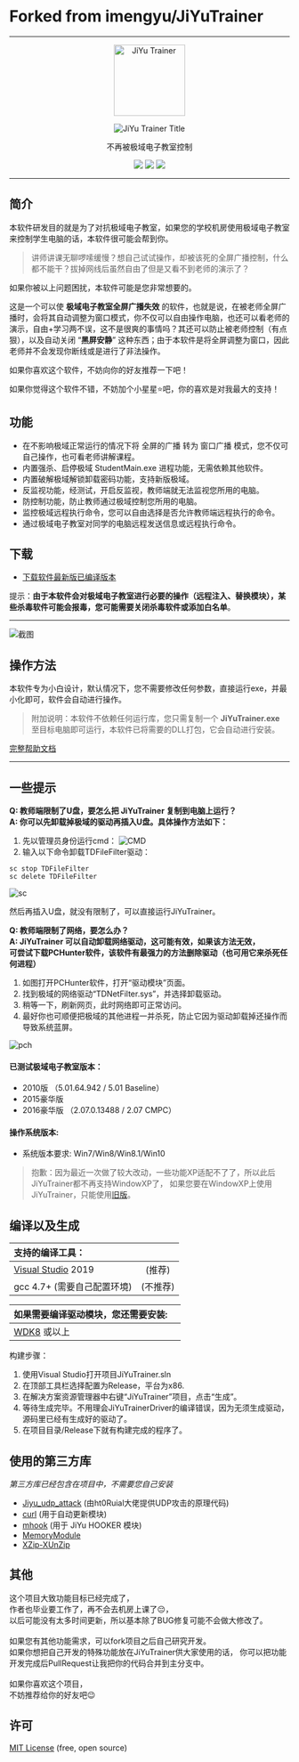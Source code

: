 # Forked from imengyu/JiYuTrainer

---

<p align="center">
  <a href="#">
    <img alt="JiYu Trainer" src="https://imengyu.top/assets/images/jy/JiYuTrainerLogo256.png" width="128">
  </a>
</p>
<p align="center">
  <img alt="JiYu Trainer Title" src="https://imengyu.top/assets/images/jy/JiYuTrainerTitle.png">
</p>
<p align="center">不再被极域电子教室控制</p>

<p align="center">
  <a href="#"><img src="https://img.shields.io/badge/language-C++-blue.svg"></a>
  <a href="https://github.com/imengyu/JiYuTrainer/releases"><img src="https://img.shields.io/badge/version-1.7-greeb.svg"></a>
  <a href="https://github.com/imengyu/JiYuTrainer/blob/master/LICENSE"><img src="https://img.shields.io/badge/liscence-MIT-orange.svg"></a>
</p>

---

简介
---

本软件研发目的就是为了对抗极域电子教室，如果您的学校机房使用极域电子教室来控制学生电脑的话，本软件很可能会帮到你。

> 讲师讲课无聊啰嗦缓慢？想自己试试操作，却被该死的全屏广播控制，什么都不能干？拔掉网线后虽然自由了但是又看不到老师的演示了？

如果你被以上问题困扰，本软件可能是您非常想要的。

这是一个可以使 **极域电子教室全屏广播失效** 的软件，也就是说，在被老师全屏广播时，会将其自动调整为窗口模式，你不仅可以自由操作电脑，也还可以看老师的演示，自由+学习两不误，这不是很爽的事情吗？其还可以防止被老师控制（有点狠），以及自动关闭 “**黑屏安静**” 这种东西；由于本软件是将全屏调整为窗口，因此老师并不会发现你断线或是进行了非法操作。

如果你喜欢这个软件，不妨向你的好友推荐一下吧！

如果你觉得这个软件不错，不妨加个小星星⭐吧，你的喜欢是对我最大的支持！

功能
---
* 在不影响极域正常运行的情况下将 全屏的广播 转为 窗口广播 模式，您不仅可自己操作，也可看老师讲解课程。
* 内置强杀、启停极域 StudentMain.exe 进程功能，无需依赖其他软件。
* 内置破解极域解锁卸载密码功能，支持新版极域。
* 反监视功能，经测试，开启反监视，教师端就无法监视您所用的电脑。
* 防控制功能，防止教师通过极域控制您所用的电脑。
* 监控极域远程执行命令，您可以自由选择是否允许教师端远程执行的命令。
* 通过极域电子教室对同学的电脑远程发送信息或远程执行命令。

下载
---

* [下载软件最新版已编译版本](https://raw.githubusercontent.com/imengyu/JiYuTrainer/master/Release/JiYuTrainer.exe) 

提示：**由于本软件会对极域电子教室进行必要的操作（远程注入、替换模块），某些杀毒软件可能会报毒，您可能需要关闭杀毒软件或添加白名单**。

---

![截图](https://imengyu.top/assets/images/jy/ScreenShots.png)

操作方法
---

本软件专为小白设计，默认情况下，您不需要修改任何参数，直接运行exe，并最小化即可，软件会自动进行操作。

> 附加说明：本软件不依赖任何运行库，您只需复制一个 **JiYuTrainer.exe** 至目标电脑即可运行，本软件已将需要的DLL打包，它会自动进行安装。 

[完整帮助文档](https://raw.githubusercontent.com/imengyu/JiYuTrainer/master/帮助.png)

---

一些提示
---

**Q: 教师端限制了U盘，要怎么把 JiYuTrainer 复制到电脑上运行？** <br/>
**A: 你可以先卸载掉极域的驱动再插入U盘。具体操作方法如下：** <br/>

1. 先以管理员身份运行cmd：
![CMD](https://imengyu.top/assets/images/jy/sc0.png)
2. 输入以下命令卸载TDFileFilter驱动：
```
sc stop TDFileFilter 
sc delete TDFileFilter 
```
![sc](https://imengyu.top/assets/images/jy/sc1.png)

然后再插入U盘，就没有限制了，可以直接运行JiYuTrainer。

**Q: 教师端限制了网络，要怎么办？** <br/>
**A: JiYuTrainer 可以自动卸载网络驱动，这可能有效，如果该方法无效，<br/>可尝试下载PCHunter软件，该软件有最强力的方法删除驱动（也可用它来杀死任何进程）**<br/>

1. 如图打开PCHunter软件，打开“驱动模块”页面。
2. 找到极域的网络驱动“TDNetFilter.sys”，并选择卸载驱动。
3. 稍等一下，刷新网页，此时网络即可正常访问。
4. 最好你也可顺便把极域的其他进程一并杀死，防止它因为驱动卸载掉还操作而导致系统蓝屏。

![pch](https://imengyu.top/assets/images/jy/pchunter1.png)

#### 已测试极域电子教室版本：

* 2010版 （5.01.64.942 / 5.01 Baseline）
* 2015豪华版
* 2016豪华版 （2.07.0.13488 / 2.07 CMPC） 

#### 操作系统版本: 

* 系统版本要求: Win7/Win8/Win8.1/Win10

> 抱歉：因为最近一次做了较大改动，一些功能XP适配不了了，所以此后JiYuTrainer都不再支持WindowXP了，
如果您要在WindowXP上使用JiYuTrainer，只能使用[旧版](https://raw.githubusercontent.com/imengyu/JiYuTrainer/master/Release/JiYuTrainerOldForWinXP.exe)。

编译以及生成
---

| 支持的编译工具：||
|:-|:-:|
| [Visual Studio](https://www.visualstudio.com/) 2019 | (推荐) |
| gcc 4.7+ (需要自己配置环境) | (不推荐) |

|如果需要编译驱动模块，您还需要安装:||
|:-|:-:|
|[WDK8](https://www.microsoft.com/en-us/download/details.aspx?id=42273) 或以上||

构建步骤：
1. 使用Visual Studio打开项目JiYuTrainer.sln
2. 在顶部工具栏选择配置为Release，平台为x86.
3. 在解决方案资源管理器中右键“JiYuTrainer”项目，点击“生成”。
4. 等待生成完毕。不用理会JiYuTrainerDriver的编译错误，因为无须生成驱动，源码里已经有生成好的驱动了。
5. 在项目目录/Release下就有构建完成的程序了。

使用的第三方库
---

*第三方库已经包含在项目中，不需要您自己安装*

- [Jiyu_udp_attack](https://github.com/ht0Ruial/Jiyu_udp_attack) (由ht0Ruial大佬提供UDP攻击的原理代码)
- [curl](https://github.com/curl/curl) (用于自动更新模块)
- [mhook](https://github.com/martona/mhook) (用于 JiYu HOOKER 模块)
- [MemoryModule](https://github.com/fancycode/MemoryModule)
- [XZip-XUnZip](https://github.com/yuanjia1011/XZip-XUnZip)

其他
---

这个项目大致功能目标已经完成了，<br/>
作者也毕业要工作了，再不会去机房上课了😔，<br/>
以后可能没有太多时间更新，所以基本除了BUG修复可能不会做大修改了。<br/>
<br/>
如果您有其他功能需求，可以fork项目之后自己研究开发。<br/>
如果你想把自己开发的特殊功能放在JiYuTrainer供大家使用的话，
你可以把功能开发完成后PullRequest让我把你的代码合并到主分支中。<br/>
<br/>
如果你喜欢这个项目，<br/>
不妨推荐给你的好友吧😉

许可
---

[MIT License](https://github.com/imengyu/JiYuTrainer/blob/master/LICENSE) (free, open source)


